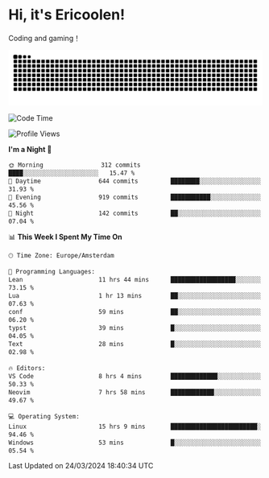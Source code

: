 # Hi, it's Ericoolen!
Coding and gaming！

<picture>
  <source media="(prefers-color-scheme: dark)" srcset="https://raw.githubusercontent.com/Eric-Song-Nop/Eric-Song-Nop/output/github-contribution-grid-snake-dark.svg">
  <source media="(prefers-color-scheme: light)" srcset="https://raw.githubusercontent.com/Eric-Song-Nop/Eric-Song-Nop/output/github-contribution-grid-snake.svg">
  <img alt="github contribution grid snake animation" src="https://raw.githubusercontent.com/Eric-Song-Nop/Eric-Song-Nop/output/github-contribution-grid-snake.svg">
</picture>

<!--START_SECTION:waka-->
![Code Time](http://img.shields.io/badge/Code%20Time-1%2C264%20hrs%2045%20mins-blue)

![Profile Views](http://img.shields.io/badge/Profile%20Views-0-blue)

**I'm a Night 🦉** 

```text
🌞 Morning                312 commits         ████░░░░░░░░░░░░░░░░░░░░░   15.47 % 
🌆 Daytime                644 commits         ████████░░░░░░░░░░░░░░░░░   31.93 % 
🌃 Evening                919 commits         ███████████░░░░░░░░░░░░░░   45.56 % 
🌙 Night                  142 commits         ██░░░░░░░░░░░░░░░░░░░░░░░   07.04 % 
```


📊 **This Week I Spent My Time On** 

```text
🕑︎ Time Zone: Europe/Amsterdam

💬 Programming Languages: 
Lean                     11 hrs 44 mins      ██████████████████░░░░░░░   73.15 % 
Lua                      1 hr 13 mins        ██░░░░░░░░░░░░░░░░░░░░░░░   07.63 % 
conf                     59 mins             ██░░░░░░░░░░░░░░░░░░░░░░░   06.20 % 
typst                    39 mins             █░░░░░░░░░░░░░░░░░░░░░░░░   04.05 % 
Text                     28 mins             █░░░░░░░░░░░░░░░░░░░░░░░░   02.98 % 

🔥 Editors: 
VS Code                  8 hrs 4 mins        █████████████░░░░░░░░░░░░   50.33 % 
Neovim                   7 hrs 58 mins       ████████████░░░░░░░░░░░░░   49.67 % 

💻 Operating System: 
Linux                    15 hrs 9 mins       ████████████████████████░   94.46 % 
Windows                  53 mins             █░░░░░░░░░░░░░░░░░░░░░░░░   05.54 % 
```


 Last Updated on 24/03/2024 18:40:34 UTC
<!--END_SECTION:waka-->
